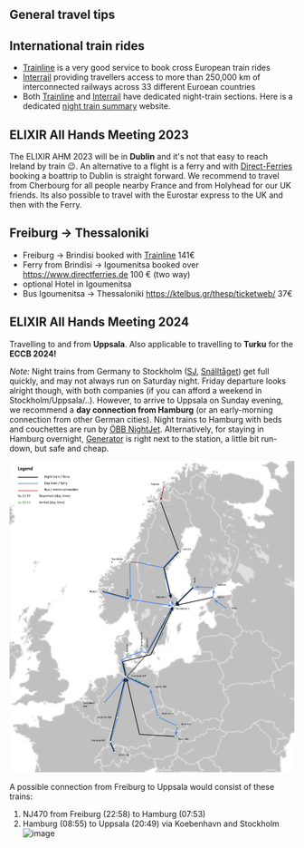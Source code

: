 ## General travel tips

## International train rides

* [Trainline](https://www.thetrainline.com/) is a very good service to book cross European train rides
* [Interrail](https://www.interrail.eu) providing travellers access to more than 250,000 km of interconnected railways across 33 different Euroean countries
* Both [Trainline](https://www.thetrainline.com/trains/europe/night-trains) and [Interrail](https://www.interrail.eu/en/plan-your-trip/tips-and-tricks/trains-europe/night-trains) have dedicated night-train sections. Here is a dedicated [night train summary](http://www.night-trains.com/europe/) website.

## ELIXIR All Hands Meeting 2023

The ELIXIR AHM 2023 will be in **Dublin** and it's not that easy to reach Ireland by train :wink:.
An alternative to a flight is a ferry and with [Direct-Ferries](https://www.directferries.com) booking a boattrip to Dublin
is straight forward.
We recommend to travel from Cherbourg for all people nearby France and from Holyhead for our UK friends. Its also possible
to travel with the Eurostar express to the UK and then with the Ferry.

## Freiburg → Thessaloniki

* Freiburg → Brindisi booked with [Trainline](https://www.thetrainline.com/) 141€
* Ferry from Brindisi → Igoumenitsa booked over https://www.directferries.de 100 € (two way)
* optional Hotel in Igoumenitsa
* Bus Igoumenitsa → Thessaloniki https://ktelbus.gr/thesp/ticketweb/ 37€

## ELIXIR All Hands Meeting 2024

Travelling to and from **Uppsala**. Also applicable to travelling to **Turku** for the **ECCB 2024!**

_Note:_ Night trains from Germany to Stockholm ([SJ](https://www.sj.se/en/search-journey/choose-journey/Hamburg%20Hbf/Stockholm%20Central/2024-06-07), [Snälltåget](https://www.snalltaget.se/en/berlin#)) get full quickly, and may not always run on Saturday night. Friday departure looks alright though, with both companies (if you can afford a weekend in Stockholm/Uppsala/..). However, to arrive to Uppsala on Sunday evening, we recommend a **day connection from Hamburg** (or an early-morning connection from other German cities). Night trains to Hamburg with beds and couchettes are run by [ÖBB NightJet](https://www.nightjet.com/en/ticket-buchen#/home). Alternatively, for staying in Hamburg overnight, [Generator](https://staygenerator.com/generator-properties/generator-hamburg?lang=en-GB) is right next to the station, a little bit run-down, but safe and cheap.

![Travel to Uppsala](toUppsala.svg?raw=true)

A possible connection from Freiburg to Uppsala would consist of these trains:
1. NJ470 from Freiburg (22:58) to Hamburg (07:53)
2. Hamburg (08:55) to Uppsala (20:49) via Koebenhavn and Stockholm
   ![image](https://github.com/usegalaxy-eu/environmental_impact/assets/4742081/a484fb2a-1b07-44d5-9192-c3b3a2aeda79)
